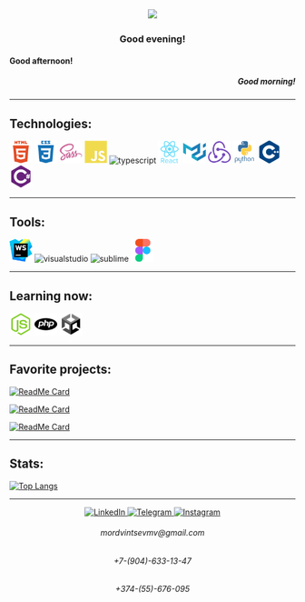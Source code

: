 <div id="header" align="center">
  <img src="https://c.tenor.com/otSNUx7bno0AAAAi/monke-monkeroll.gif" width="100"/>
  <h3>Good evening!</h3>
  <h4 align="left">Good afternoon!</h4>
  <h5 align="right">Good morning!</h5>
</div>

---

<h2>Technologies:</h2>

<div id="technologies">
   <img src="https://github.com/devicons/devicon/blob/master/icons/html5/html5-plain-wordmark.svg" width="40" height="40" alt="html">
   <img src="https://github.com/devicons/devicon/blob/master/icons/css3/css3-plain-wordmark.svg" width="40" height="40" alt="css">
   <img src="https://github.com/devicons/devicon/blob/master/icons/sass/sass-original.svg" width="40" height="40" alt="sass">
   <img src="https://github.com/devicons/devicon/blob/master/icons/javascript/javascript-plain.svg" width="40" height="40" alt="js">
     <img src="https://upload.wikimedia.org/wikipedia/commons/4/4c/Typescript_logo_2020.svg" width="40" height="40" alt="typescript">

   <img src="https://github.com/devicons/devicon/blob/master/icons/react/react-original-wordmark.svg" width="40" height="40" alt="react">
    <img src="https://github.com/devicons/devicon/blob/master/icons/materialui/materialui-original.svg" width="40" alt="mui"/>

   <img src="https://github.com/devicons/devicon/blob/master/icons/redux/redux-original.svg" width="40" height="40" alt="redux">

 <img src="https://github.com/devicons/devicon/blob/master/icons/python/python-original-wordmark.svg" width="40" height="40" alt="python">
 <img src="https://github.com/devicons/devicon/blob/master/icons/cplusplus/cplusplus-plain.svg" width="40" height="40" alt="cpluplus">
 <img src="https://github.com/devicons/devicon/blob/master/icons/csharp/csharp-plain.svg" width="40" height="40" alt="csharp">
</div>


---

<h2>Tools:</h2>

<div id="tools">
 <img src="https://github.com/JetBrains/logos/blob/master/web/webstorm/webstorm.svg" width="40" height="40" alt="webstorm">
 <img src="https://seeklogo.com/images/V/visual-studio-code-logo-449D71944F-seeklogo.com.png" width="40" height="40" alt="visualstudio">
 <img src="https://seeklogo.com/images/S/sublime-text-logo-C2736A0B50-seeklogo.com.png" width="40" height="40" alt="sublime">
 <img src="https://github.com/devicons/devicon/blob/master/icons/figma/figma-original.svg" width="40" height="40" alt="figma">

</div>

---

<h2>Learning now:</h2>

<div id="learning">
 <img src="https://github.com/devicons/devicon/blob/master/icons/nodejs/nodejs-original.svg" width="40" height="40" alt="nodejs">
 <img src="https://github.com/devicons/devicon/blob/master/icons/php/php-plain.svg" width="40" height="40" alt="php">
 <img src="https://github.com/devicons/devicon/blob/master/icons/unity/unity-original.svg" width="40" height="40" alt="unity">
</div>

---

<h2>Favorite projects:</h2>

[![ReadMe Card](https://github-readme-stats.vercel.app/api/pin/?username=mordvintsevmv&repo=marketplace)](https://github.com/mordvintsevmv/marketplace)

[![ReadMe Card](https://github-readme-stats.vercel.app/api/pin/?username=mordvintsevmv&repo=color_table)](https://github.com/mordvintsevmv/color_table)

[![ReadMe Card](https://github-readme-stats.vercel.app/api/pin/?username=mordvintsevmv&repo=trading_bot)](https://github.com/mordvintsevmv/trading_bot)

---

<h2> Stats: </h2>


[![Top Langs](https://github-readme-stats.vercel.app/api/top-langs/?username=mordvintsevmv&theme=github_dark)](https://github.com/anuraghazra/github-readme-stats)

---

<div id="links" align="center">
 
  <a href="https://www.linkedin.com/in/mordvintsevmv/">
   <img src="https://img.shields.io/badge/LinkedIn-blue?style=for-the-badge" alt="LinkedIn"/>
  </a>
 
  <a href="https://t.me/mordvintsevmv">
    <img src="https://img.shields.io/badge/Telegram-9cf?style=for-the-badge" alt="Telegram"/>
  </a>
  
  <a href="https://www.instagram.com/buben.ec/">
   <img src="https://img.shields.io/badge/Instagram-blueviolet?style=for-the-badge" alt="Instagram"/>
  </a>
</div>

<div id="email" align="center">
<h6>mordvintsevmv@gmail.com</h6>
</div>

<div id="phone" align="center">
<h6>+7-(904)-633-13-47</h6>
<h6>+374-(55)-676-095</h6>

</div>
              
